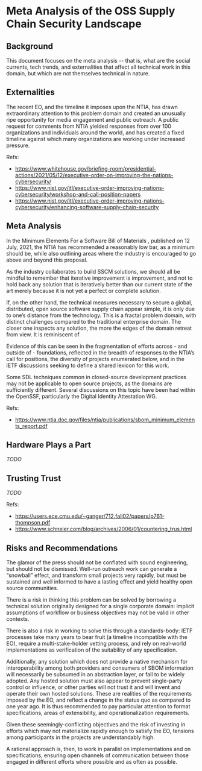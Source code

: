 Meta Analysis of the OSS Supply Chain Security Landscape
===

Background
---
This document focuses on the meta analysis -- that is, what are the social currents, tech trends, and externalities that affect all technical work in this domain, but which are not themselves technical in nature.

Externalities
---
The recent EO, and the timeline it imposes upon the NTIA, has drawn extraordinary attention to this problem domain and created an unusually ripe opportunity for media engagement and public outreach. A public request for comments from NTIA yielded responses from over 100 organizations and individuals around the world, and has created a fixed timeline against which many organizations are working under increased pressure.

Refs:
- https://www.whitehouse.gov/briefing-room/presidential-actions/2021/05/12/executive-order-on-improving-the-nations-cybersecurity/ 
- https://www.nist.gov/itl/executive-order-improving-nations-cybersecurity/workshop-and-call-position-papers 
- https://www.nist.gov/itl/executive-order-improving-nations-cybersecurity/enhancing-software-supply-chain-security 

Meta Analysis
---
In the Minimum Elements For a Software Bill of Materials , published on 12 July, 2021, the NTIA has recommended a reasonably low bar, as a minimum should be, while also outlining areas where the industry is encouraged to go above and beyond this proposal. 

As the industry collaborates to build SSCM solutions, we should all be mindful to remember that iterative improvement is improvement, and not to hold back any solution that is iteratively better than our current state of the art merely because it is not yet a perfect or complete solution.

If, on the other hand, the technical measures necessary to secure a global, distributed, open source software supply chain appear simple, it is only due to one’s distance from the technology. This is a fractal problem domain, with distinct challenges compared to the traditional enterprise domain. The closer one inspects any solution, the more the edges of the domain retreat from view. It is reminiscent of 

Evidence of this can be seen in the fragmentation of efforts across - and outside of - foundations, reflected in the breadth of responses to the NTIA’s call for positions, the diversity of projects enumerated below, and in the IETF discussions seeking to define a shared lexicon for this work.

Some SDL techniques common in closed-source development practices may not be applicable to open source projects, as the domains are sufficiently different. Several discussions on this topic have been had within the OpenSSF, particularly the Digital Identity Attestation WG.

Refs:
- https://www.ntia.doc.gov/files/ntia/publications/sbom_minimum_elements_report.pdf 

Hardware Plays a Part
---
*TODO*

Trusting Trust
---
*TODO*

Refs:
- https://users.ece.cmu.edu/~ganger/712.fall02/papers/p761-thompson.pdf
- https://www.schneier.com/blog/archives/2006/01/countering_trus.html


Risks and Recommendations
---
The glamor of the press should not be conflated with sound engineering, but should not be dismissed. Well-run outreach work can generate a “snowball” effect, and transform small projects very rapidly, but must be sustained and well informed to have a lasting effect and yield healthy open source communities.

There is a risk in thinking this problem can be solved by borrowing a technical solution originally designed for a single corporate domain: implicit assumptions of workflow or business objectives may not be valid in other contexts.

There is also a risk in working to solve this through a standards-body: IETF processes take many years to bear fruit (a timeline incompatible with the EO), require a multi-stake-holder vetting process, and rely on real-world implementations as verification of the suitability of any specification.

Additionally, any solution which does not provide a native mechanism for interoperability among both providers and consumers of SBOM information will necessarily be subsumed in an abstraction layer, or fail to be widely adopted. Any hosted solution must also appear to prevent single-party control or influence, or other parties will not trust it and will invent and operate their own hosted solutions. These are realities of the requirements imposed by the EO, and reflect a change in the status quo as compared to one year ago. It is thus recommended to pay particular attention to format specifications, areas of extensibility, and operationalization requirements.

Given these seemingly-conflicting objectives and the risk of investing in efforts which may not materialize rapidly enough to satisfy the EO, tensions among participants in the projects are understandably high. 

A rational approach is, then, to work in parallel on implementations and on specifications, ensuring open channels of communication between those engaged in different efforts where possible and as often as possible.


